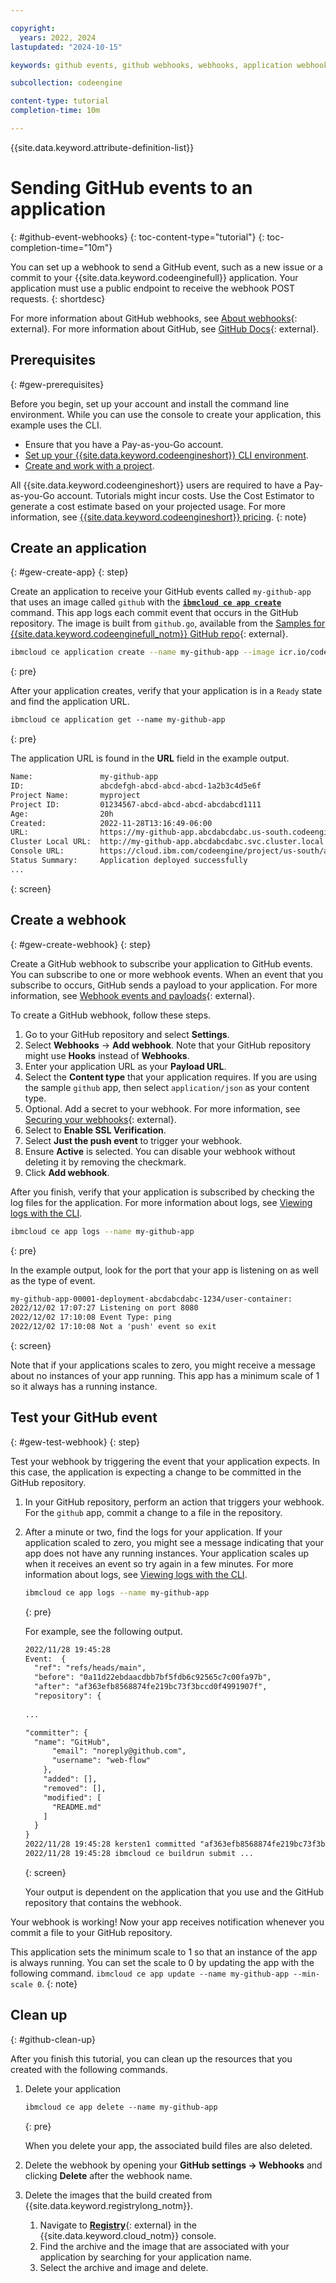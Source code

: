 ```yaml
---

copyright:
  years: 2022, 2024
lastupdated: "2024-10-15"

keywords: github events, github webhooks, webhooks, application webhook, event webhook, code engine

subcollection: codeengine

content-type: tutorial
completion-time: 10m 

---
```


{{site.data.keyword.attribute-definition-list}}

# Sending GitHub events to an application
{: #github-event-webhooks}
{: toc-content-type="tutorial"}
{: toc-completion-time="10m"}

You can set up a webhook to send a GitHub event, such as a new issue or a commit to your {{site.data.keyword.codeenginefull}} application. Your application must use a public endpoint to receive the webhook POST requests.
{: shortdesc}

For more information about GitHub webhooks, see [About webhooks](https://docs.github.com/en/webhooks/about-webhooks){: external}. For more information about GitHub, see [GitHub Docs](https://docs.github.com/){: external}.

## Prerequisites
{: #gew-prerequisites}

Before you begin, set up your account and install the command line environment. While you can use the console to create your application, this example uses the CLI.

- Ensure that you have a Pay-as-you-Go account.
- [Set up your {{site.data.keyword.codeengineshort}} CLI environment](/docs/codeengine?topic=codeengine-install-cli).
- [Create and work with a project](/docs/codeengine?topic=codeengine-manage-project).

All {{site.data.keyword.codeengineshort}} users are required to have a Pay-as-you-Go account. Tutorials might incur costs. Use the Cost Estimator to generate a cost estimate based on your projected usage. For more information, see [{{site.data.keyword.codeengineshort}} pricing](/docs/codeengine?topic=codeengine-pricing).
{: note}

## Create an application
{: #gew-create-app}
{: step}

Create an application to receive your GitHub events called `my-github-app` that uses an image called `github` with the [**`ibmcloud ce app create`**](/docs/codeengine?topic=codeengine-cli#cli-application-create) command. This app logs each commit event that occurs in the GitHub repository. The image is built from `github.go`, available from the [Samples for {{site.data.keyword.codeenginefull_notm}} GitHub repo](https://github.com/IBM/CodeEngine/tree/main/github){: external}. 


```sh
ibmcloud ce application create --name my-github-app --image icr.io/codeengine/github --min-scale 1
```
{: pre}


After your application creates, verify that your application is in a `Ready` state and find the application URL.

```txt
ibmcloud ce application get --name my-github-app
```
{: pre}

The application URL is found in the **URL** field in the example output.

```txt
Name:               my-github-app  
ID:                 abcdefgh-abcd-abcd-abcd-1a2b3c4d5e6f 
Project Name:       myproject  
Project ID:         01234567-abcd-abcd-abcd-abcdabcd1111  
Age:                20h  
Created:            2022-11-28T13:16:49-06:00  
URL:                https://my-github-app.abcdabcdabc.us-south.codeengine.appdomain.cloud  
Cluster Local URL:  http://my-github-app.abcdabcdabc.svc.cluster.local  
Console URL:        https://cloud.ibm.com/codeengine/project/us-south/abcdefgh-abcd-abcd-abcd-1a2b3c4d5e6f/application/my-github-app/configuration  
Status Summary:     Application deployed successfully
...

```
{: screen}

## Create a webhook
{: #gew-create-webhook}
{: step}

Create a GitHub webhook to subscribe your application to GitHub events. You can subscribe to one or more webhook events. When an event that you subscribe to occurs, GitHub sends a payload to your application. For more information, see [Webhook events and payloads](https://docs.github.com/en/webhooks/webhook-events-and-payloads){: external}.

To create a GitHub webhook, follow these steps.

1. Go to your GitHub repository and select **Settings**.
2. Select **Webhooks** -> **Add webhook**. Note that your GitHub repository might use **Hooks** instead of **Webhooks**.
3. Enter your application URL as your **Payload URL**.
4. Select the **Content type** that your application requires. If you are using the sample `github` app, then select `application/json` as your content type.  
5. Optional. Add a secret to your webhook. For more information, see [Securing your webhooks](https://docs.github.com/webhooks/using-webhooks/validating-webhook-deliveries){: external}.
6. Select to **Enable SSL Verification**.
7. Select **Just the push event** to trigger your webhook.
8. Ensure **Active** is selected. You can disable your webhook without deleting it by removing the checkmark.
9. Click **Add webhook**.

After you finish, verify that your application is subscribed by checking the log files for the application. For more information about logs, see [Viewing logs with the CLI](/docs/codeengine?topic=codeengine-logging&interface=cli#view-logs-cli).

```sh
ibmcloud ce app logs --name my-github-app
```
{: pre}

In the example output, look for the port that your app is listening on as well as the type of event.

```txt
my-github-app-00001-deployment-abcdabcdabc-1234/user-container:    
2022/12/02 17:07:27 Listening on port 8080  
2022/12/02 17:10:08 Event Type: ping  
2022/12/02 17:10:08 Not a 'push' event so exit
```
{: screen}

Note that if your applications scales to zero, you might receive a message about no instances of your app running. This app has a minimum scale of 1 so it always has a running instance.

## Test your GitHub event
{: #gew-test-webhook}
{: step}

Test your webhook by triggering the event that your application expects. In this case, the application is expecting a change to be committed in the GitHub repository.

1. In your GitHub repository, perform an action that triggers your webhook. For the `github` app, commit a change to a file in the repository.
2. After a minute or two, find the logs for your application. If your application scaled to zero, you might see a message indicating that your app does not have any running instances. Your application scales up when it receives an event so try again in a few minutes. For more information about logs, see [Viewing logs with the CLI](/docs/codeengine?topic=codeengine-logging&interface=cli#view-logs-cli).

    ```sh
    ibmcloud ce app logs --name my-github-app
    ```
    {: pre}

    For example, see the following output. 

    ```txt
    2022/11/28 19:45:28   
    Event:  {  
      "ref": "refs/heads/main",  
      "before": "0a11d22ebdaacdbb7bf5fdb6c92565c7c00fa97b",  
      "after": "af363efb8568874fe219bc73f3bccd0f4991907f",  
      "repository": {  
      
    ...
    
    "committer": {  
      "name": "GitHub",  
          "email": "noreply@github.com",  
          "username": "web-flow"  
        },  
        "added": [],  
        "removed": [],  
        "modified": [  
          "README.md"  
        ]  
      }  
    }  
    2022/11/28 19:45:28 kersten1 committed "af363efb8568874fe219bc73f3bccd0f4991907f" to "refs/heads/main" branch  
    2022/11/28 19:45:28 ibmcloud ce buildrun submit ...  

    ```
    {: screen}
    
    Your output is dependent on the application that you use and the GitHub repository that contains the webhook.

Your webhook is working! Now your app receives notification whenever you commit a file to your GitHub repository.

This application sets the minimum scale to 1 so that an instance of the app is always running. You can set the scale to 0 by updating the app with the following command. `ibmcloud ce app update --name my-github-app --min-scale 0`.
{: note}

## Clean up
{: #github-clean-up}

After you finish this tutorial, you can clean up the resources that you created with the following commands.

1. Delete your application

    ```txt
    ibmcloud ce app delete --name my-github-app
    ```
    {: pre}

    When you delete your app, the associated build files are also deleted.

2. Delete the webhook by opening your **GitHub settings -> Webhooks** and clicking **Delete** after the webhook name.
3. Delete the images that the build created from {{site.data.keyword.registrylong_notm}}. 

    1. Navigate to [**Registry**](https://cloud.ibm.com/registry/start){: external} in the {{site.data.keyword.cloud_notm}} console.
    2. Find the archive and the image that are associated with your application by searching for your application name.
    3. Select the archive and image and delete.
